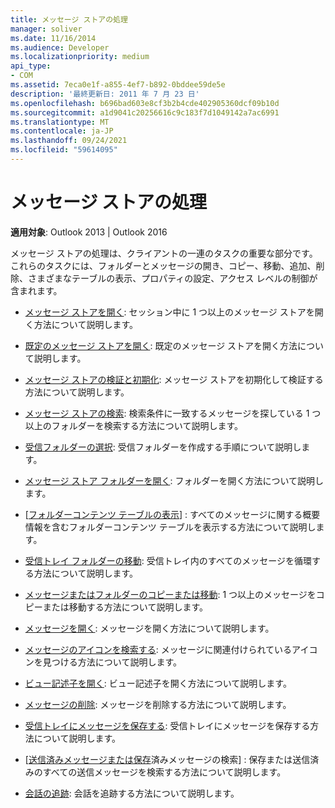 ```yaml
---
title: メッセージ ストアの処理
manager: soliver
ms.date: 11/16/2014
ms.audience: Developer
ms.localizationpriority: medium
api_type:
- COM
ms.assetid: 7eca0e1f-a855-4ef7-b892-0bddee59de5e
description: '最終更新日: 2011 年 7 月 23 日'
ms.openlocfilehash: b696bad603e8cf3b2b4cde402905360dcf09b10d
ms.sourcegitcommit: a1d9041c20256616c9c183f7d1049142a7ac6991
ms.translationtype: MT
ms.contentlocale: ja-JP
ms.lasthandoff: 09/24/2021
ms.locfileid: "59614095"
---
```

# <a name="handling-a-message-store"></a>メッセージ ストアの処理
  
**適用対象**: Outlook 2013 | Outlook 2016 
  
メッセージ ストアの処理は、クライアントの一連のタスクの重要な部分です。 これらのタスクには、フォルダーとメッセージの開き、コピー、移動、追加、削除、さまざまなテーブルの表示、プロパティの設定、アクセス レベルの制御が含まれます。

- [メッセージ ストアを開く](opening-a-message-store.md): セッション中に 1 つ以上のメッセージ ストアを開く方法について説明します。
    
- [既定のメッセージ ストアを開く](opening-the-default-message-store.md): 既定のメッセージ ストアを開く方法について説明します。
    
- [メッセージ ストアの検証と初期化](validating-and-initializing-a-message-store.md): メッセージ ストアを初期化して検証する方法について説明します。
    
- [メッセージ ストアの検索](searching-a-message-store.md): 検索条件に一致するメッセージを探している 1 つ以上のフォルダーを検索する方法について説明します。
    
- [受信フォルダーの選択](selecting-a-receive-folder.md): 受信フォルダーを作成する手順について説明します。
    
- [メッセージ ストア フォルダーを開く](opening-a-message-store-folder.md): フォルダーを開く方法について説明します。
    
- [[フォルダーコンテンツ テーブルの表示](displaying-a-folder-contents-table.md)] : すべてのメッセージに関する概要情報を含むフォルダーコンテンツ テーブルを表示する方法について説明します。
    
- [受信トレイ フォルダーの移動](traversing-the-inbox-folder.md): 受信トレイ内のすべてのメッセージを循環する方法について説明します。
    
- [メッセージまたはフォルダーのコピーまたは移動](copying-or-moving-a-message-or-a-folder.md): 1 つ以上のメッセージをコピーまたは移動する方法について説明します。
    
- [メッセージを開く](opening-a-message.md): メッセージを開く方法について説明します。
    
- [メッセージのアイコンを検索する](finding-the-icon-for-a-message.md): メッセージに関連付けられているアイコンを見つける方法について説明します。
    
- [ビュー記述子を開く](opening-a-view-descriptor.md): ビュー記述子を開く方法について説明します。
    
- [メッセージの削除](deleting-a-message.md): メッセージを削除する方法について説明します。
    
- [受信トレイにメッセージを保存する](saving-a-message-in-the-inbox.md): 受信トレイにメッセージを保存する方法について説明します。
    
- [[送信済みメッセージまたは保存](finding-sent-or-saved-messages.md)済みメッセージの検索] : 保存または送信済みのすべての送信メッセージを検索する方法について説明します。
    
- [会話の追跡](tracking-conversations.md): 会話を追跡する方法について説明します。
    

